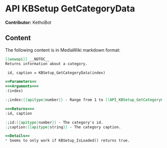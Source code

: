 # API KBSetup GetCategoryData

**Contributor:** KethoBot

## Content

The following content is in MediaWiki markdown format:

```mediawiki
{{wowapi}} __NOTOC__
Returns information about a category.

 id, caption = KBSetup_GetCategoryData(index)

==Parameters==
===Arguments===
:(index)

:;index:{{apitype|number}} - Range from 1 to [[API_KBSetup_GetCategoryCount|KBSetup_GetCategoryCount]]()

===Returns===
:id, caption

:;id:{{apitype|number}} - The category's id.
:;caption:{{apitype|string}} - The category caption.

==Details==
* Seems to only work if KBSetup_IsLoaded() returns true.
```